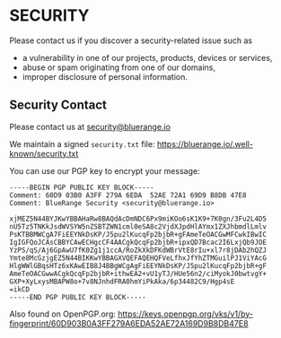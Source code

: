 # SECURITY

Please contact us if you discover a security-related issue such as

- a vulnerability in one of our projects, products, devices or services,
- abuse or spam originating from one of our domains,
- improper disclosure of personal information.

## Security Contact

Please contact us at security@bluerange.io

We maintain a signed `security.txt` file: https://bluerange.io/.well-known/security.txt

You can use our PGP key to encrypt your message:

```text
-----BEGIN PGP PUBLIC KEY BLOCK-----
Comment: 60D9 03B0 A3FF 279A 6EDA  52AE 72A1 69D9 B8DB 47E8
Comment: BlueRange Security <security@bluerange.io>

xjMEZ5N44BYJKwYBBAHaRw8BAQdAcDmNDC6Px9miKOo6sK1K9+7K0gn/3Fu2L4D5
nU5Tz5TNKkJsdWVSYW5nZSBTZWN1cml0eSA8c2VjdXJpdHlAYmx1ZXJhbmdlLmlv
PsKTBBMWCgA7FiEEYNkDsKP/J5pu2lKucqFp2bjbR+gFAmeTeOACGwMFCwkIBwIC
IgIGFQoJCAsCBBYCAwECHgcCF4AACgkQcqFp2bjbR+ipxQD7Bcac2I6LxjQb9JOE
YzPS/qS/Aj6GpAwU7fK0Zg1j1ccA/RoZkXkDFKdWBrVtE8rIu+xl7r8jDAb2hQZJ
Ymte8McGzjgEZ5N44BIKKwYBBAGXVQEFAQEHQFVeLfhxJfYhZTMGuilPJ1ViYAcG
HlgWWlGBqsHTz6xKAwEIB8J4BBgWCgAgFiEEYNkDsKP/J5pu2lKucqFp2bjbR+gF
AmeTeOACGwwACgkQcqFp2bjbR+ithwEA2+vU1yTJ/HUe56n2/ciMyokJ0bwtvgY+
GXP+XyLxysMBAPW8o+7v8NJnhdFRA0hmYiPkAka/6p34482C9/Hgp4sE
=ikCD
-----END PGP PUBLIC KEY BLOCK-----
```

Also found on OpenPGP.org: https://keys.openpgp.org/vks/v1/by-fingerprint/60D903B0A3FF279A6EDA52AE72A169D9B8DB47E8
